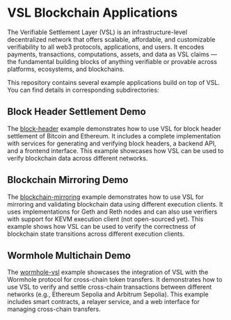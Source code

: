 # VSL Blockchain Applications

The Verifiable Settlement Layer (VSL) is an infrastructure-level decentralized network that offers 
scalable, affordable, and customizable verifiability to all web3 protocols, applications, and users. 
It encodes payments, transactions, computations, assets, and data as VSL claims — the fundamental building 
blocks of anything verifiable or provable across platforms, ecosystems, and blockchains.

This repository contains several example applications build on top of VSL. You can find details in corresponding subdirectories:

## Block Header Settlement Demo
The [block-header](./examples/block-header) example demonstrates how to use VSL for block header settlement of Bitcoin and Ethereum. It includes a complete implementation with services for generating and verifying block headers, a backend API, and a frontend interface. This example showcases how VSL can be used to verify blockchain data across different networks.

## Blockchain Mirroring Demo
The [blockchain-mirroring](./examples/blockchain-mirroring) example demonstrates how to use VSL for mirroring and validating blockchain data using different execution clients. It uses implementations for Geth and Reth nodes and can also use verifiers with support for KEVM execution client (not open-sourced yet). This example shows how VSL can be used to verify the correctness of blockchain state transitions across different execution clients.

## Wormhole Multichain Demo
The [wormhole-vsl](./examples/wormhole-vsl) example showcases the integration of VSL with the Wormhole protocol for cross-chain token transfers. It demonstrates how to use VSL to verify and settle cross-chain transactions between different networks (e.g., Ethereum Sepolia and Arbitrum Sepolia). This example includes smart contracts, a relayer service, and a web interface for managing cross-chain transfers.


